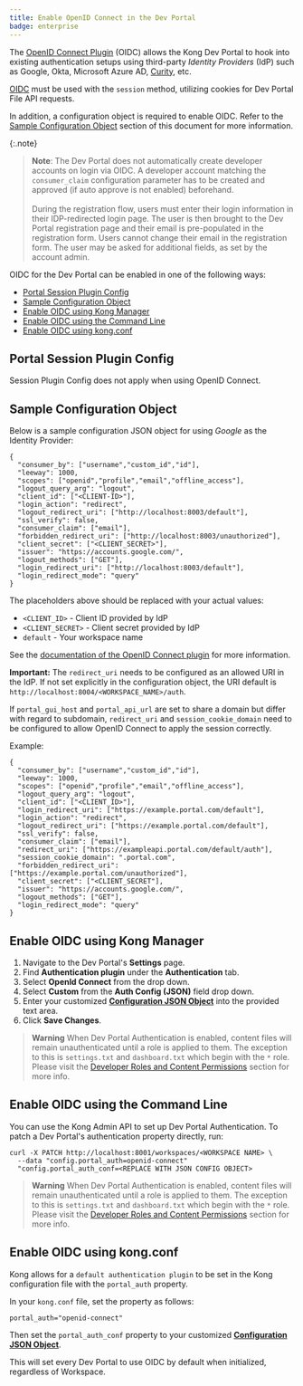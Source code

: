 ```yaml
---
title: Enable OpenID Connect in the Dev Portal
badge: enterprise
---
```


The [OpenID Connect Plugin](/hub/kong-inc/openid-connect/) (OIDC)
allows the Kong Dev Portal to hook into existing authentication setups using third-party
*Identity Providers* (IdP) such as Google, Okta, Microsoft Azure AD,
[Curity](/gateway/{{page.kong_version}}/configure/auth/oidc-curity/#kong-dev-portal-authentication), etc.

[OIDC](/hub/kong-inc/openid-connect/) must be used with
the `session` method, utilizing cookies for Dev Portal File API requests.

In addition, a configuration object is required to enable OIDC. Refer to the
[Sample Configuration Object](#/sample-configuration-object) section of this
document for more information.

{:.note}
> **Note**: The Dev Portal does not automatically create developer accounts on login via OIDC.
A developer account matching the `consumer_claim` configuration parameter has to be
created and approved (if auto approve is not enabled) beforehand.
> <br><br>
> During the registration flow, users must enter their login information in their
IDP-redirected login page. The user is then brought to the Dev Portal
registration page and their email is pre-populated in the registration form.
Users cannot change their email in the registration form.
The user may be asked for additional fields, as set by the account admin.

OIDC for the Dev Portal can be enabled in one of the following ways:

- [Portal Session Plugin Config](#portal-session-plugin-config)
- [Sample Configuration Object](#sample-configuration-object)
- [Enable OIDC using Kong Manager](#enable-oidc-using-kong-manager)
- [Enable OIDC using the Command Line](#enable-oidc-using-the-command-line)
- [Enable OIDC using kong.conf](#enable-oidc-using-kongconf)

## Portal Session Plugin Config

Session Plugin Config does not apply when using OpenID Connect.

## Sample Configuration Object

Below is a sample configuration JSON object for using *Google* as the Identity
Provider:

```
{
  "consumer_by": ["username","custom_id","id"],
  "leeway": 1000,
  "scopes": ["openid","profile","email","offline_access"],
  "logout_query_arg": "logout",
  "client_id": ["<CLIENT-ID>"],
  "login_action": "redirect",
  "logout_redirect_uri": ["http://localhost:8003/default"],
  "ssl_verify": false,
  "consumer_claim": ["email"],
  "forbidden_redirect_uri": ["http://localhost:8003/unauthorized"],
  "client_secret": ["<CLIENT_SECRET>"],
  "issuer": "https://accounts.google.com/",
  "logout_methods": ["GET"],
  "login_redirect_uri": ["http://localhost:8003/default"],
  "login_redirect_mode": "query"
}
```

The placeholders above should be replaced with your actual values:

  - `<CLIENT_ID>` - Client ID provided by IdP
  - `<CLIENT_SECRET>` - Client secret provided by IdP
  - `default` - Your workspace name

See the [documentation of the OpenID Connect plugin](/hub/kong-inc/openid-connect/)
for more information.

**Important:** The `redirect_uri` needs to be configured as an allowed URI in the IdP.
If not set explicitly in the configuration object, the URI default is
`http://localhost:8004/<WORKSPACE_NAME>/auth`.

If `portal_gui_host` and `portal_api_url` are set to share a domain but differ
with regard to subdomain, `redirect_uri` and `session_cookie_domain` need to be
configured to allow OpenID Connect to apply the session correctly.

Example:

```
{
  "consumer_by": ["username","custom_id","id"],
  "leeway": 1000,
  "scopes": ["openid","profile","email","offline_access"],
  "logout_query_arg": "logout",
  "client_id": ["<CLIENT_ID>"],
  "login_redirect_uri": ["https://example.portal.com/default"],
  "login_action": "redirect",
  "logout_redirect_uri": ["https://example.portal.com/default"],
  "ssl_verify": false,
  "consumer_claim": ["email"],
  "redirect_uri": ["https://exampleapi.portal.com/default/auth"],
  "session_cookie_domain": ".portal.com",
  "forbidden_redirect_uri": ["https://example.portal.com/unauthorized"],
  "client_secret": ["<CLIENT_SECRET"],
  "issuer": "https://accounts.google.com/",
  "logout_methods": ["GET"],
  "login_redirect_mode": "query"
}

```

## Enable OIDC using Kong Manager

1. Navigate to the Dev Portal's **Settings** page.
2. Find **Authentication plugin** under the **Authentication** tab.
3. Select **OpenId  Connect** from the drop down.
4. Select **Custom** from the **Auth Config (JSON)** field drop down.
5. Enter your customized [**Configuration JSON Object**](#/sample-configuration-object)
into the provided text area.
4. Click **Save Changes**.

>**Warning** When Dev Portal Authentication is enabled, content files will remain unauthenticated until a role is applied to them. The exception to this is `settings.txt` and `dashboard.txt` which begin with the `*` role. Please visit the <a href="/gateway/{{page.kong_version}}/developer-portal/administration/developer-permissions">Developer Roles and Content Permissions</a> section for more info.

## Enable OIDC using the Command Line

You can use the Kong Admin API to set up Dev Portal Authentication.
To patch a Dev Portal's authentication property directly, run:

```
curl -X PATCH http://localhost:8001/workspaces/<WORKSPACE NAME> \
  --data "config.portal_auth=openid-connect"
  "config.portal_auth_conf=<REPLACE WITH JSON CONFIG OBJECT>
```

>**Warning** When Dev Portal Authentication is enabled, content files will remain unauthenticated until a role is applied to them. The exception to this is `settings.txt` and `dashboard.txt` which begin with the `*` role. Please visit the <a href="/gateway/{{page.kong_version}}/developer-portal/administration/developer-permissions">Developer Roles and Content Permissions</a> section for more info.

## Enable OIDC using kong.conf

Kong allows for a `default authentication plugin` to be set in the Kong
configuration file with the `portal_auth` property.

In your `kong.conf` file, set the property as follows:

```
portal_auth="openid-connect"
```

Then set the `portal_auth_conf` property to your
customized [**Configuration JSON Object**](#sample-configuration-object).

This will set every Dev Portal to use OIDC by default when initialized, regardless of Workspace.
